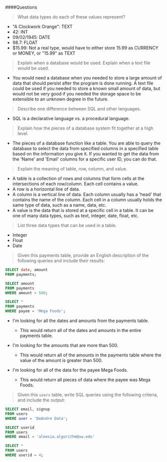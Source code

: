 ####Questions
> What data types do each of these values represent?
- "A Clockwork Orange": TEXT
- 42: INT
- 09/02/1945: DATE
- 98.7: FLOAT
- $15.99: Not a real type, would have to either store 15.99 as CURRENCY or MONEY, or "15.99" as TEXT

> Explain when a database would be used. Explain when a text file would be used.
- You would need a database when you needed to store a large amount of data that should persist after the program is done running. A text file could be used if you needed to store a known small amount of data, but would not be very good if you needed the storage space to be extensible to an unknown degree in the future.

> Describe one difference between SQL and other languages.
- SQL is a declarative language vs. a procedural language.

> Explain how the pieces of a database system fit together at a high level.
- The pieces of a database function like a table. You are able to query the database to select the data from specified columns in a specified table based on the information you give it. If you wanted to get the data from the 'Name' and 'Email' columns for a specific user ID, you can do that.

> Explain the meaning of table, row, column, and value.
- A table is a collection of rows and columns that form cells at the intersections of each row/column. Each cell contains a value.
- A row is a horizontal line of data.
- A column is a vertical line of data. Each column usually has a 'head' that contains the name of the column. Each cell in a column usually holds the same type of data, such as a name, data, etc.
- A value is the data that is stored at a specific cell in a table. It can be one of many data types, such as text, integer, date, float, etc.

> List three data types that can be used in a table.
- Integer
- Float
- Date

> Given this payments table, provide an English description of the following queries and include their results:

```SQL
SELECT date, amount
FROM payments;

SELECT amount
FROM payments
WHERE amount > 500;

SELECT *
FROM payments
WHERE payee = 'Mega Foods';
```
- I'm looking for all the dates and amounts from the payments table.
  - This would return all of the dates and amounts in the entire payments table.

- I'm looking for the amounts that are more than 500.
  - This would return all of the amounts in the payments table where the value of the amount is greater than 500.

- I'm looking for all of the data for the payee Mega Foods.
  - This would return all pieces of data where the payee was Mega Foods.

> Given this `users` table, write SQL queries using the following criteria, and include the output: 

```SQL
SELECT email, signup
FROM users
WHERE user = 'DeAndre Data';

SELECT userid
FROM users
WHERE email = 'aleesia.algorithm@uw.edu'

SELECT *
FROM users
WHERE userid = 4;
```